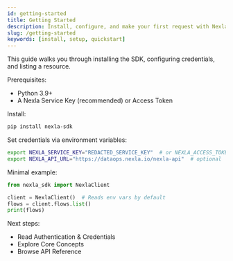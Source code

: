 ```yaml
---
id: getting-started
title: Getting Started
description: Install, configure, and make your first request with Nexla Python SDK.
slug: /getting-started
keywords: [install, setup, quickstart]
---
```


This guide walks you through installing the SDK, configuring credentials, and listing a resource.

Prerequisites:

- Python 3.9+
- A Nexla Service Key (recommended) or Access Token

Install:

```bash
pip install nexla-sdk
```

Set credentials via environment variables:

```bash
export NEXLA_SERVICE_KEY="REDACTED_SERVICE_KEY"  # or NEXLA_ACCESS_TOKEN
export NEXLA_API_URL="https://dataops.nexla.io/nexla-api"  # optional
```

Minimal example:

```python
from nexla_sdk import NexlaClient

client = NexlaClient()  # Reads env vars by default
flows = client.flows.list()
print(flows)
```

Next steps:

- Read Authentication & Credentials
- Explore Core Concepts
- Browse API Reference

